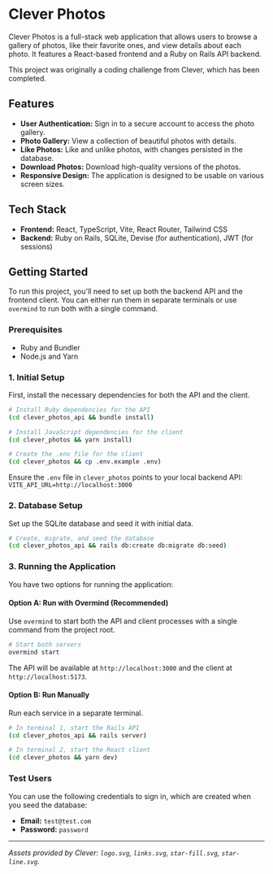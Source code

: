 # Clever Photos

Clever Photos is a full-stack web application that allows users to browse a gallery of photos, like their favorite ones, and view details about each photo. It features a React-based frontend and a Ruby on Rails API backend.

This project was originally a coding challenge from Clever, which has been completed.

## Features

- **User Authentication:** Sign in to a secure account to access the photo gallery.
- **Photo Gallery:** View a collection of beautiful photos with details.
- **Like Photos:** Like and unlike photos, with changes persisted in the database.
- **Download Photos:** Download high-quality versions of the photos.
- **Responsive Design:** The application is designed to be usable on various screen sizes.

## Tech Stack

- **Frontend:** React, TypeScript, Vite, React Router, Tailwind CSS
- **Backend:** Ruby on Rails, SQLite, Devise (for authentication), JWT (for sessions)

## Getting Started

To run this project, you'll need to set up both the backend API and the frontend client. You can either run them in separate terminals or use `overmind` to run both with a single command.

### Prerequisites

- Ruby and Bundler
- Node.js and Yarn

### 1. Initial Setup

First, install the necessary dependencies for both the API and the client.

```bash
# Install Ruby dependencies for the API
(cd clever_photos_api && bundle install)

# Install JavaScript dependencies for the client
(cd clever_photos && yarn install)

# Create the .env file for the client
(cd clever_photos && cp .env.example .env)
```

Ensure the `.env` file in `clever_photos` points to your local backend API:
`VITE_API_URL=http://localhost:3000`

### 2. Database Setup

Set up the SQLite database and seed it with initial data.

```bash
# Create, migrate, and seed the database
(cd clever_photos_api && rails db:create db:migrate db:seed)
```

### 3. Running the Application

You have two options for running the application:

#### Option A: Run with Overmind (Recommended)

Use `overmind` to start both the API and client processes with a single command from the project root.

```bash
# Start both servers
overmind start
```

The API will be available at `http://localhost:3000` and the client at `http://localhost:5173`.

#### Option B: Run Manually

Run each service in a separate terminal.

```bash
# In terminal 1, start the Rails API
(cd clever_photos_api && rails server)
```

```bash
# In terminal 2, start the React client
(cd clever_photos && yarn dev)
```

### Test Users

You can use the following credentials to sign in, which are created when you seed the database:

- **Email:** `test@test.com`
- **Password:** `password`

---

_Assets provided by Clever: `logo.svg`, `links.svg`, `star-fill.svg`, `star-line.svg`._

